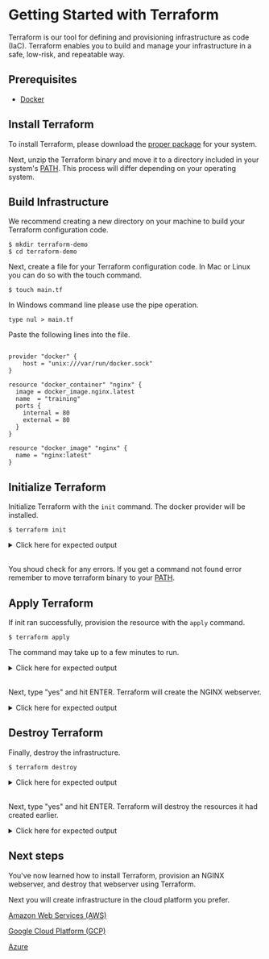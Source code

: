 # Getting Started with Terraform

Terraform is our tool for defining and provisioning infrastructure as code (IaC). Terraform enables you to build and manage your infrastructure in a safe, low-risk, and repeatable way.


## Prerequisites

- [Docker](https://www.docker.com/products/docker-desktop)

## Install Terraform

To install Terraform, please download the [proper package](https://www.terraform.io/downloads.html) for your system.

Next, unzip the Terraform binary and move it to a directory included in your system's [PATH](https://superuser.com/questions/284342/what-are-path-and-other-environment-variables-and-how-can-i-set-or-use-them). This process will differ depending on your operating system.

## Build Infrastructure

We recommend creating a new directory on your machine to build your Terraform configuration code.

```shell
$ mkdir terraform-demo
$ cd terraform-demo
```

Next, create a file for your Terraform configuration code. In Mac or Linux you can do so with the touch command.

```shell
$ touch main.tf
```

In Windows command line please use the pipe operation.

```shell
type nul > main.tf
```

Paste the following lines into the file.

```hcl

provider "docker" {
    host = "unix:///var/run/docker.sock"
}

resource "docker_container" "nginx" {
  image = docker_image.nginx.latest
  name  = "training"
  ports {
    internal = 80
    external = 80
  }
}

resource "docker_image" "nginx" {
  name = "nginx:latest"
}
```

## Initialize Terraform

Initialize Terraform with the `init` command. The docker provider will be installed.

```shell
$ terraform init
```
<details>
<summary>Click here for expected output</summary>

```
Initializing the backend...

Initializing provider plugins...
- Checking for available provider plugins...
- Downloading plugin for provider "docker" (terraform-providers/docker) 2.7.2...

The following providers do not have any version constraints in configuration,
so the latest version was installed.

To prevent automatic upgrades to new major versions that may contain breaking
changes, it is recommended to add version = "..." constraints to the
corresponding provider blocks in configuration, with the constraint strings
suggested below.

* provider.docker: version = "~> 2.7"

Terraform has been successfully initialized!

You may now begin working with Terraform. Try running "terraform plan" to see
any changes that are required for your infrastructure. All Terraform commands
should now work.

If you ever set or change modules or backend configuration for Terraform,
rerun this command to reinitialize your working directory. If you forget, other
commands will detect it and remind you to do so if necessary.
```
</details>
<br>

You shoud check for any errors. If you get a command not found error remember to move terraform binary to your [PATH](https://superuser.com/questions/284342/what-are-path-and-other-environment-variables-and-how-can-i-set-or-use-them).

## Apply Terraform

If init ran successfully, provision the resource with the `apply` command.

```shell
$ terraform apply
```

The command may take up to a few minutes to run.

<details>
<summary>Click here for expected output</summary>

```
docker_image.nginx: Refreshing state... [id=sha256:35c43ace9216212c0f0e546a65eec93fa9fc8e96b25880ee222b7ed2ca1d2151nginx:latest]
docker_container.nginx: Refreshing state... [id=6df0ffca88ebb5be423141a9f3f0c0d8fe8a27e6919bfd6ff34f5fedcb5d7f87]

An execution plan has been generated and is shown below.
Resource actions are indicated with the following symbols:
  + create

Terraform will perform the following actions:

  # docker_container.nginx will be created
  + resource "docker_container" "nginx" {
      + attach           = false
      + bridge           = (known after apply)
      + command          = (known after apply)
      + container_logs   = (known after apply)
      + dns              = (known after apply)
      + dns_opts         = (known after apply)
      + entrypoint       = (known after apply)
      + exit_code        = (known after apply)
      + gateway          = (known after apply)
      + hostname         = (known after apply)
      + id               = (known after apply)
      + image            = "sha256:35c43ace9216212c0f0e546a65eec93fa9fc8e96b25880ee222b7ed2ca1d2151"
      + ip_address       = (known after apply)
      + ip_prefix_length = (known after apply)
      + ipc_mode         = (known after apply)
      + log_driver       = (known after apply)
      + log_opts         = (known after apply)
      + logs             = false
      + must_run         = true
      + name             = "training"
      + network_data     = (known after apply)
      + read_only        = false
      + restart          = "no"
      + rm               = false
      + shm_size         = (known after apply)
      + start            = true
      + user             = (known after apply)
      + working_dir      = (known after apply)

      + ports {
          + external = 80
          + internal = 80
          + ip       = "0.0.0.0"
          + protocol = "tcp"
        }
    }

Plan: 1 to add, 0 to change, 0 to destroy.

Do you want to perform these actions?
  Terraform will perform the actions described above.
  Only 'yes' will be accepted to approve.

  Enter a value:
```
</details>
<br>


Next, type "yes" and hit ENTER. Terraform will create the NGINX webserver.

<details>
<summary>Click here for expected output</summary>

```
docker_container.nginx: Creating...
docker_container.nginx: Creation complete after 1s [id=5cf67155605bc1171a5c479757e46dc1cfc8921f167f908dd382295e15725372]


Apply complete! Resources: 1 added, 0 changed, 0 destroyed.
```

</details>

## Destroy Terraform

Finally, destroy the infrastructure.

```shell
$ terraform destroy
```

<details>
<summary>Click here for expected output</summary>

```
docker_image.nginx: Refreshing state... [id=sha256:35c43ace9216212c0f0e546a65eec93fa9fc8e96b25880ee222b7ed2ca1d2151nginx:latest]
docker_container.nginx: Refreshing state... [id=5cf67155605bc1171a5c479757e46dc1cfc8921f167f908dd382295e15725372]

An execution plan has been generated and is shown below.
Resource actions are indicated with the following symbols:
  - destroy

Terraform will perform the following actions:

  # docker_container.nginx will be destroyed
  - resource "docker_container" "nginx" {
      - attach            = false -> null
      - command           = [
          - "nginx",
          - "-g",
          - "daemon off;",
        ] -> null
      - cpu_shares        = 0 -> null
      - dns               = [] -> null
      - dns_opts          = [] -> null
      - dns_search        = [] -> null
      - entrypoint        = [
          - "/docker-entrypoint.sh",
        ] -> null
      - gateway           = "172.17.0.1" -> null
      - group_add         = [] -> null
      - hostname          = "5cf67155605b" -> null
      - id                = "5cf67155605bc1171a5c479757e46dc1cfc8921f167f908dd382295e15725372" -> null
      - image             = "sha256:35c43ace9216212c0f0e546a65eec93fa9fc8e96b25880ee222b7ed2ca1d2151" -> null
      - ip_address        = "172.17.0.2" -> null
      - ip_prefix_length  = 16 -> null
      - ipc_mode          = "private" -> null
      - links             = [] -> null
      - log_driver        = "json-file" -> null
      - log_opts          = {} -> null
      - logs              = false -> null
      - max_retry_count   = 0 -> null
      - memory            = 0 -> null
      - memory_swap       = 0 -> null
      - must_run          = true -> null
      - name              = "training" -> null
      - network_data      = [
          - {
              - gateway          = "172.17.0.1"
              - ip_address       = "172.17.0.2"
              - ip_prefix_length = 16
              - network_name     = "bridge"
            },
        ] -> null
      - network_mode      = "default" -> null
      - privileged        = false -> null
      - publish_all_ports = false -> null
      - read_only         = false -> null
      - restart           = "no" -> null
      - rm                = false -> null
      - shm_size          = 64 -> null
      - start             = true -> null
      - sysctls           = {} -> null
      - tmpfs             = {} -> null

      - ports {
          - external = 80 -> null
          - internal = 80 -> null
          - ip       = "0.0.0.0" -> null
          - protocol = "tcp" -> null
        }
    }

  # docker_image.nginx will be destroyed
  - resource "docker_image" "nginx" {
      - id     = "sha256:35c43ace9216212c0f0e546a65eec93fa9fc8e96b25880ee222b7ed2ca1d2151nginx:latest" -> null
      - latest = "sha256:35c43ace9216212c0f0e546a65eec93fa9fc8e96b25880ee222b7ed2ca1d2151" -> null
      - name   = "nginx:latest" -> null
    }

Plan: 0 to add, 0 to change, 2 to destroy.

Do you really want to destroy all resources?
  Terraform will destroy all your managed infrastructure, as shown above.
  There is no undo. Only 'yes' will be accepted to confirm.

  Enter a value:
```

</details>
<br>

Next, type "yes" and hit ENTER. Terraform will destroy the resources it had created earlier.

<details>
<summary>Click here for expected output</summary>

```
docker_container.nginx: Destroying... [id=5cf67155605bc1171a5c479757e46dc1cfc8921f167f908dd382295e15725372]
docker_container.nginx: Destruction complete after 1s
docker_image.nginx: Destroying... [id=sha256:35c43ace9216212c0f0e546a65eec93fa9fc8e96b25880ee222b7ed2ca1d2151nginx:latest]
docker_image.nginx: Destruction complete after 1s

Destroy complete! Resources: 2 destroyed.
```

</details>

## Next steps

You've now learned how to install Terraform, provision an NGINX webserver, and destroy that webserver using Terraform.

Next you will create infrastructure in the cloud platform you prefer.

[Amazon Web Services (AWS)](https://learn.hashicorp.com/tutorials/terraform/aws-build)

[Google Cloud Platform (GCP)](https://learn.hashicorp.com/tutorials/terraform/google-cloud-platform-build)

[Azure](https://learn.hashicorp.com/tutorials/terraform/azure-build)
